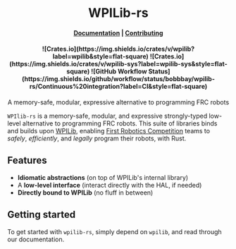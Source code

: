 <h1 align="center">WPILib-rs</h1>

<h4 align="center">
    <a href="https://docs.rs/wpilib/">Documentation</a>
  | <a href="./CONTRIBUTING.md">Contributing</a>
</h1>

<h4 align="center">
    ![Crates.io](https://img.shields.io/crates/v/wpilib?label=wpilib&style=flat-square)
    ![Crates.io](https://img.shields.io/crates/v/wpilib-sys?label=wpilib-sys&style=flat-square)
    ![GitHub Workflow Status](https://img.shields.io/github/workflow/status/bobbbay/wpilib-rs/Continuous%20integration?label=CI&style=flat-square)
</h1>

<p align="center"> A memory-safe, modular, expressive alternative to programming FRC robots </p>

`WPIlib-rs` is a memory-safe, modular, and expressive strongly-typed low-level alternative to programming FRC robots. This suite of libraries binds and builds upon [WPILib](https://wpilib.org/), enabling [First Robotics Competition](https://www.firstinspires.org/robotics/frc) teams to *safely*, *efficiently*, and *legally* program their robots, with Rust.

## Features

 * **Idiomatic abstractions** (on top of WPILib's internal library)
 * A **low-level interface** (interact directly with the HAL, if needed)
 * **Directly bound to WPILib** (no fluff in between)

## Getting started

To get started with `wpilib-rs`, simply depend on `wpilib`, and read through our documentation.
